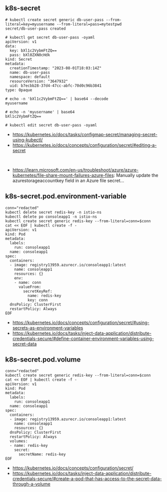 ## k8s-secret

```
# kubectl create secret generic db-user-pass --from-literal=key=myusername --from-literal=pass=mytestpwd
secret/db-user-pass created

# kubectl get secret db-user-pass -oyaml
apiVersion: v1
data:
  key: bXl1c2VybmFtZQ==
  pass: bXl0ZXN0cHdk
kind: Secret
metadata:
  creationTimestamp: "2023-08-01T18:03:14Z"
  name: db-user-pass
  namespace: default
  resourceVersion: "3647932"
  uid: b7ecbb28-37d4-47cc-abfc-70d0c96b3841
type: Opaque

# echo -n 'bXl1c2VybmFtZQ==' | base64 --decode
myusername

# echo -n 'myusername' | base64
bXl1c2VybmFtZQ==

# kubectl edit secret db-user-pass -oyaml
```

- https://kubernetes.io/docs/tasks/configmap-secret/managing-secret-using-kubectl/
- https://kubernetes.io/docs/concepts/configuration/secret/#editing-a-secret
<br>

- https://learn.microsoft.com/en-us/troubleshoot/azure/azure-kubernetes/file-share-mount-failures-azure-files: Manually update the azurestorageaccountkey field in an Azure file secret...

## k8s-secret.pod.environment-variable

```
conn="redacted"
kubectl delete secret redis-key -n istio-ns
kubectl delete po consoleapp1 -n istio-ns
kubectl create secret generic redis-key --from-literal=conn=$conn
cat << EOF | kubectl create -f -
apiVersion: v1
kind: Pod
metadata:
  labels:
    run: consoleapp1
  name: consoleapp1
spec:
  containers:
  - image: registry13959.azurecr.io/consoleapp1:latest
    name: consoleapp1
    resources: {}
    env:
    - name: conn
      valueFrom:
        secretKeyRef:
          name: redis-key
          key: conn
  dnsPolicy: ClusterFirst
  restartPolicy: Always
EOF
```

- https://kubernetes.io/docs/concepts/configuration/secret/#using-secrets-as-environment-variables
- https://kubernetes.io/docs/tasks/inject-data-application/distribute-credentials-secure/#define-container-environment-variables-using-secret-data

## k8s-secret.pod.volume

```
conn="redacted"
kubectl create secret generic redis-key --from-literal=conn=$conn
cat << EOF | kubectl create -f -
apiVersion: v1
kind: Pod
metadata:
  labels:
    run: consoleapp1
  name: consoleapp1
spec:
  containers:
  - image: registry13959.azurecr.io/consoleapp1:latest
    name: consoleapp1
    resources: {}
  dnsPolicy: ClusterFirst
  restartPolicy: Always
  volumes:
  - name: redis-key
    secret:
      secretName: redis-key
EOF
```

- https://kubernetes.io/docs/concepts/configuration/secret/
- https://kubernetes.io/docs/tasks/inject-data-application/distribute-credentials-secure/#create-a-pod-that-has-access-to-the-secret-data-through-a-volume
